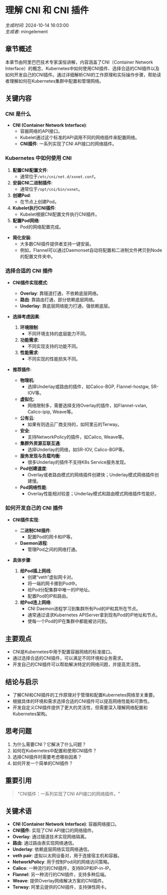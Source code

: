 # 理解 CNI 和 CNI 插件

*生成时间*: 2024-10-14 16:03:00  
*生成者*: mingelement

## 章节概述
本章节由阿里巴巴技术专家溪恒讲解，内容涵盖了CNI（Container Network Interface）的概念、Kubernetes中如何使用CNI插件、选择合适的CNI插件以及如何开发自己的CNI插件。通过详细解析CNI的工作原理和实际操作步骤，帮助读者理解如何在Kubernetes集群中配置和管理网络。

## 关键内容

### CNI 是什么
- **CNI (Container Network Interface)**:
  - 容器网络的API接口。
  - Kubelet通过这个标准的API调用不同的网络插件来配置网络。
  - **CNI插件**: 一系列实现了CNI API接口的网络插件。

### Kubernetes 中如何使用 CNI
1. **配置CNI配置文件**:
   - 通常位于`/etc/cni/net.d/xxnet.conf`。
2. **安装CNI二进制插件**:
   - 通常位于`/opt/cni/bin/xxnet`。
3. **创建Pod**:
   - 在节点上创建Pod。
4. **Kubelet执行CNI插件**:
   - Kubelet根据CNI配置文件执行CNI插件。
5. **配置Pod网络**:
   - Pod的网络配置完成。

- **简化安装**:
  - 大多数CNI插件提供者支持一键安装。
  - 例如，Flannel可以通过Daemonset自动将配置和二进制文件拷贝到Node的配置文件夹中。

### 选择合适的 CNI 插件
- **CNI插件实现模式**:
  - **Overlay**: 靠隧道打通，不依赖底层网络。
  - **路由**: 靠路由打通，部分依赖底层网络。
  - **Underlay**: 靠底层网络能力打通，强依赖底层。

- **选择考虑因素**:
  1. **环境限制**:
     - 不同环境支持的底层能力不同。
  2. **功能需求**:
     - 不同实现支持的功能不同。
  3. **性能需求**:
     - 不同实现的性能损失不同。

- **推荐插件**:
  - **物理机**:
    - 选择Underlay或路由的插件，如Calico-BGP, Flannel-hostgw, SR-IOV等。
  - **虚拟化**:
    - 网络限制多，需要选择支持Overlay的插件，如Flannel-vxlan, Calico-ipip, Weave等。
  - **公有云**:
    - 如果有则选云厂商支持的，如阿里云的Terway。
  - **安全**:
    - 支持NetworkPolicy的插件，如Calico, Weave等。
  - **集群外资源互联互通**:
    - 选择Underlay的网络，如SR-IOV, Calico-BGP等。
  - **服务发现与负载均衡**:
    - 很多Underlay的插件不支持K8s Service服务发现。
  - **Pod创建速度**:
    - Overlay或者路由模式的网络插件创建快；Underlay模式网络插件创建慢。
  - **Pod网络性能**:
    - Overlay性能相对较差；Underlay模式和路由模式网络插件性能好。

### 如何开发自己的 CNI 插件
- **CNI插件实现**:
  - **二进制CNI插件**:
    - 配置Pod的网卡和IP等。
  - **Daemon进程**:
    - 管理Pod之间的网络打通。

- **具体步骤**:
  1. **给Pod插上网线**:
     - 创建“veth”虚拟网卡对。
     - 将一端的网卡挪到Pod中。
     - 给Pod分配集群中唯一的IP地址。
     - 配置Pod的IP和路由。
  2. **给Pod连上网络**:
     - CNI Daemon进程学习到集群所有Pod的IP和其所在节点。
     - 通常通过请求Kubernetes APIServer拿到现有Pod的IP地址和节点。
     - 使每一个Pod的IP在集群中都能被访问到。

## 主要观点
- CNI是Kubernetes中用于配置容器网络的标准接口。
- 通过选择合适的CNI插件，可以满足不同环境和业务需求。
- 开发自己的CNI插件可以帮助解决特定的网络问题，并提高灵活性。

## 结论与启示
- 了解CNI和CNI插件的工作原理对于管理和配置Kubernetes网络至关重要。
- 根据具体的环境和需求选择合适的CNI插件可以提高网络性能和可靠性。
- 开发自定义CNI插件提供了更大的灵活性，但需要深入理解网络配置和Kubernetes架构。

## 思考问题
1. 为什么需要CNI？它解决了什么问题？
2. 如何在Kubernetes中配置和使用CNI插件？
3. 选择CNI插件时需要考虑哪些因素？
4. 如何开发一个简单的CNI插件？

## 重要引用
> "CNI插件：一系列实现了CNI API接口的网络插件。"

## 关键术语
- **CNI (Container Network Interface)**: 容器网络接口。
- **CNI插件**: 实现了CNI API接口的网络插件。
- **Overlay**: 通过隧道技术实现网络隔离。
- **路由**: 通过路由表实现网络通信。
- **Underlay**: 依赖底层网络实现网络通信。
- **veth pair**: 虚拟以太网设备对，用于连接宿主机和容器。
- **NetworkPolicy**: 用于控制Pod间的网络访问策略。
- **Calico**: 一种流行的CNI插件，支持BGP和IP-in-IP。
- **Flannel**: 另一种流行的CNI插件，支持多种后端。
- **Weave**: 提供Overlay网络解决方案的CNI插件。
- **Terway**: 阿里云提供的CNI插件，支持弹性网卡。